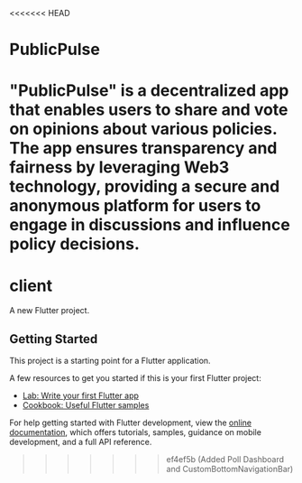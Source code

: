 <<<<<<< HEAD
# PublicPulse
"PublicPulse" is a decentralized app that enables users to share and vote on opinions about various policies. The app ensures transparency and fairness by leveraging Web3 technology, providing a secure and anonymous platform for users to engage in discussions and influence policy decisions.
=======
# client

A new Flutter project.

## Getting Started

This project is a starting point for a Flutter application.

A few resources to get you started if this is your first Flutter project:

- [Lab: Write your first Flutter app](https://docs.flutter.dev/get-started/codelab)
- [Cookbook: Useful Flutter samples](https://docs.flutter.dev/cookbook)

For help getting started with Flutter development, view the
[online documentation](https://docs.flutter.dev/), which offers tutorials,
samples, guidance on mobile development, and a full API reference.
>>>>>>> ef4ef5b (Added Poll Dashboard and CustomBottomNavigationBar)
